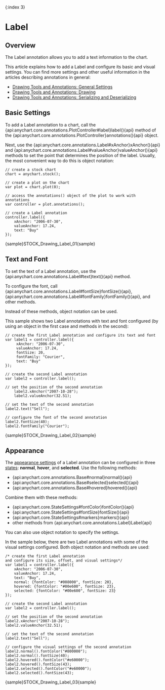 {:index 3}
# Label

## Overview

The Label annotation allows you to add a text information to the chart.

This article explains how to add a Label and configure its basic and visual settings. You can find more settings and other useful information in the articles describing annotations in general:

* [Drawing Tools and Annotations: General Settings](General_Settings)
* [Drawing Tools and Annotations: Drawing](Drawing)
* [Drawing Tools and Annotations: Serializing and Deserializing](Serializing_Deserializing)

## Basic Settings

To add a Label annotation to a chart, call the {api:anychart.core.annotations.PlotController#label}label(){api} method of the {api:anychart.core.annotations.PlotController}annotations(){api} object.

Next, use the {api:anychart.core.annotations.Label#xAnchor}xAnchor(){api} and {api:anychart.core.annotations.Label#valueAnchor}valueAnchor(){api} methods to set the point that determines the position of the label. Usually, the most convenient way to do this is object notation:

```
// create a stock chart
chart = anychart.stock();

// create a plot on the chart
var plot = chart.plot(0);

// access the annotations() object of the plot to work with annotations
var controller = plot.annotations();

// create a Label annotation
controller.label({
    xAnchor: "2006-07-30",
    valueAnchor: 17.24,
    text: "Buy"
});
```

{sample}STOCK\_Drawing\_Label\_01{sample}

## Text and Font

To set the text of a Label annotation, use the {api:anychart.core.annotations.Label#text}text(){api} method. 

To configure the font, call {api:anychart.core.annotations.Label#fontSize}fontSize(){api}, {api:anychart.core.annotations.Label#fontFamily}fontFamily(){api}, and other methods.

Instead of these methods, object notation can be used.

This sample shows two Label annotations with text and font configured (by using an object in the first case and methods in the second):

```
// create the first Label annotation and configure its text and font
var label1 = controller.label({
     xAnchor: "2006-07-30",
     valueAnchor: 17.24,
     fontSize: 20,
     fontFamily: "Courier",
     text: "Buy"
});

// create the second Label annotation
var label2 = controller.label();

// set the position of the second annotation
    label2.xAnchor("2007-10-28");
    label2.valueAnchor(32.51);

// set the text of the second annotation
label2.text("Sell");

// configure the font of the second annotation
label2.fontSize(40);
label2.fontFamily("Courier");
```

{sample}STOCK\_Drawing\_Label\_02{sample}

## Appearance

The [appearance settings](../../../Appearance_Settings) of a Label annotation can be configured in three [states](../../../Common_Settings/Interactivity/States): **normal**, **hover**, and **selected**. Use the following methods:

* {api:anychart.core.annotations.Base#normal}normal(){api} 
* {api:anychart.core.annotations.Base#selected}selected(){api} 
* {api:anychart.core.annotations.Base#hovered}hovered(){api}

Combine them with these methods:

* {api:anychart.core.StateSettings#fontColor}fontColor(){api}
* {api:anychart.core.StateSettings#fontSize}fontSize(){api}
* {api:anychart.core.StateSettings#markers}markers(){api}
* other methods from {api:anychart.core.annotations.Label}Label{api}

You can also use object notation to specify the settings.

In the sample below, there are two Label annotations with some of the visual settings configured. Both object notation and methods are used:

```
/* create the first Label annotation
and configure its size, offset, and visual settings*/
var label1 = controller.label({
    xAnchor: "2006-07-30",
    valueAnchor: 17.24,
    text: "Buy",
    normal: {fontColor: "#008000", fontSize: 20},
    hovered: {fontColor: "#00e600", fontSize: 23},
    selected: {fontColor: "#00e600", fontSize: 23}
});

// create the second Label annotation
var label2 = controller.label();

// set the position of the second annotation
label2.xAnchor("2007-10-28");
label2.valueAnchor(32.51);

// set the text of the second annotation
label2.text("Sell");

// configure the visual settings of the second annotation
label2.normal().fontColor("#800000");
label2.normal().fontSize(40);
label2.hovered().fontColor("#e60000");
label2.hovered().fontSize(43);
label2.selected().fontColor("#e60000");
label2.selected().fontSize(43);
```

{sample}STOCK\_Drawing\_Label\_03{sample}
